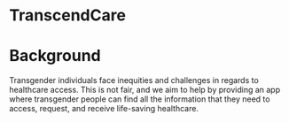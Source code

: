 # TranscendCare

# Background

Transgender individuals face inequities and challenges in regards to healthcare access. This is not fair, and we aim to help by providing an app where transgender people can find all the information that they need to access, request, and receive life-saving healthcare.
